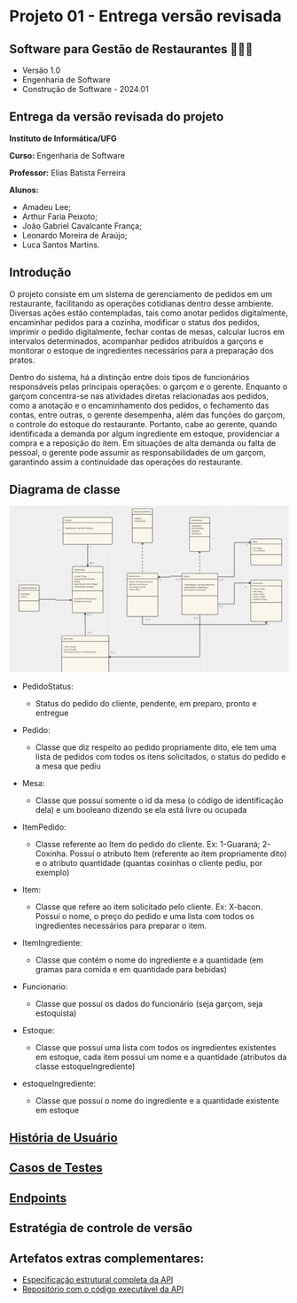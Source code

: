 # Projeto 01 - Entrega versão revisada

## Software para Gestão de Restaurantes 🥘🍳🔥

- Versão 1.0
- Engenharia de Software
- Construção de Software - 2024.01

## Entrega da versão revisada do projeto

**Instituto de Informática/UFG**

**Curso:** Engenharia de Software

**Professor:** Elias Batista Ferreira

**Alunos:**

- Amadeu Lee;
- Arthur Faria Peixoto;
- João Gabriel Cavalcante França;
- Leonardo Moreira de Araújo;
- Luca Santos Martins.

## Introdução

O projeto consiste em um sistema de gerenciamento de pedidos em um restaurante, facilitando as operações cotidianas dentro desse ambiente. Diversas ações estão contempladas, tais como anotar pedidos digitalmente, encaminhar pedidos para a cozinha, modificar o status dos pedidos, imprimir o pedido digitalmente, fechar contas de mesas, calcular lucros em intervalos determinados, acompanhar pedidos atribuídos a garçons e monitorar o estoque de ingredientes necessários para a preparação dos pratos.

Dentro do sistema, há a distinção entre dois tipos de funcionários responsáveis pelas principais operações: o garçom e o gerente. Enquanto o garçom concentra-se nas atividades diretas relacionadas aos pedidos, como a anotação e o encaminhamento dos pedidos, o fechamento das contas, entre outras, o gerente desempenha, além das funções do garçom, o controle do estoque do restaurante. Portanto, cabe ao gerente, quando identificada a demanda por algum ingrediente em estoque, providenciar a compra e a reposição do item. Em situações de alta demanda ou falta de pessoal, o gerente pode assumir as responsabilidades de um garçom, garantindo assim a continuidade das operações do restaurante.

## **Diagrama de classe**

![image](https://github.com/amadeulee/construcao-software-sgr/blob/1663359318979e4a67579ef226a56b1a963890d5/Diagrama%20de%20Classes.png)


- PedidoStatus:

  - Status do pedido do cliente, pendente, em preparo, pronto e entregue

- Pedido:

  - Classe que diz respeito ao pedido propriamente dito, ele tem uma lista de pedidos com todos os itens solicitados, o status do pedido e a mesa que pediu

- Mesa:

  - Classe que possuí somente o id da mesa (o código de identificação dela) e um booleano dizendo se ela está livre ou ocupada

- ItemPedido:

  - Classe referente ao Item do pedido do cliente. Ex: 1-Guaraná; 2-Coxinha. Possuí o atributo Item (referente ao item propriamente dito) e o atributo quantidade (quantas coxinhas o cliente pediu, por exemplo)

- Item:

  - Classe que refere ao item solicitado pelo cliente. Ex: X-bacon. Possuí o nome, o preço do pedido e uma lista com todos os ingredientes necessários para preparar o item.

- ItemIngrediente:

  - Classe que contém o nome do ingrediente e a quantidade (em gramas para comida e em quantidade para bebidas)

- Funcionario:

  - Classe que possuí os dados do funcionário (seja garçom, seja estoquista)

- Estoque:

  - Classe que possuí uma lista com todos os ingredientes existentes em estoque, cada item possuí um nome e a quantidade (atributos da classe estoqueIngrediente)

- estoqueIngrediente:
  - Classe que possuí o nome do ingrediente e a quantidade existente em estoque

## [História de Usuário](https://github.com/amadeulee/construcao-software-sgr/blob/master/SGR%20-%20Hist%C3%B3rias%20de%20Usu%C3%A1rio.pdf)

## [Casos de Testes](https://github.com/amadeulee/construcao-software-sgr/blob/master/SGR%20-%20Casos%20de%20Teste.pdf)

<!-- ## Gerencia de configuração: ❓ -->

## [Endpoints](https://github.com/amadeulee/construcao-software-sgr/blob/master/SGR%20-%20Endpoints.pdf)

## Estratégia de controle de versão

## Artefatos extras complementares:

- [Especificação estrutural completa da API](https://github.com/amadeulee/construcao-software-sgr/blob/2bdf2315119c5dd97ec61db1a2e5d5abddd245c9/Projeto-API.pdf)
- [Repositório com o código executável da API](https://github.com/lucamartins/ufg-cs-sgr-core-api)
